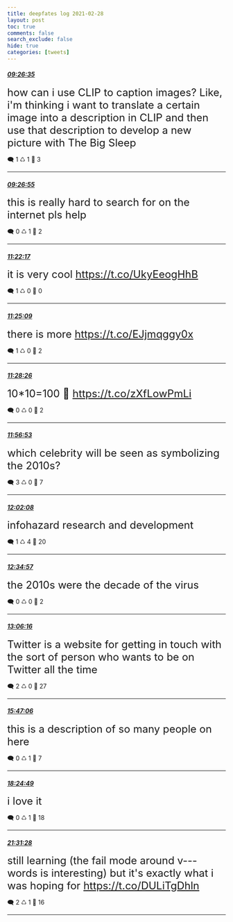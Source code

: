 ```yaml
---
title: deepfates log 2021-02-28
layout: post
toc: true
comments: false
search_exclude: false
hide: true
categories: [tweets]
---
```



#### <a href = "https://twitter.com/deepfates/status/1366062249589227525">*09:26:35*</a>

<font size="5">how can i use CLIP to caption images?   Like, i'm thinking i want to translate a certain image into a description in CLIP and then use that description to develop a new picture with The Big Sleep</font>



🗨️ 1 ♺ 1 🤍  3   

---
    
#### <a href = "https://twitter.com/deepfates/status/1366062333387276288">*09:26:55*</a>

<font size="5">this is really hard to search for on the internet pls help</font>



🗨️ 0 ♺ 1 🤍  2   

---
    
#### <a href = "https://twitter.com/deepfates/status/1366091368158941192">*11:22:17*</a>

<font size="5">it is very cool  https://t.co/UkyEeogHhB</font>



🗨️ 1 ♺ 0 🤍  0   

---
    
#### <a href = "https://twitter.com/deepfates/status/1366092091181445121">*11:25:09*</a>

<font size="5">there is more   https://t.co/EJjmqggy0x</font>



🗨️ 1 ♺ 0 🤍  2   

---
    
#### <a href = "https://twitter.com/deepfates/status/1366092916947582976">*11:28:26*</a>

<font size="5">10*10=100 🤔  https://t.co/zXfLowPmLi</font>



🗨️ 0 ♺ 0 🤍  2   

---
    
#### <a href = "https://twitter.com/deepfates/status/1366100076444065792">*11:56:53*</a>

<font size="5">which celebrity will be seen as symbolizing the 2010s?</font>



🗨️ 3 ♺ 0 🤍  7   

---
    
#### <a href = "https://twitter.com/deepfates/status/1366101397603717120">*12:02:08*</a>

<font size="5">infohazard research and development</font>



🗨️ 1 ♺ 4 🤍  20   

---
    
#### <a href = "https://twitter.com/deepfates/status/1366109654225326082">*12:34:57*</a>

<font size="5">the 2010s were the decade of the virus</font>



🗨️ 0 ♺ 0 🤍  2   

---
    
#### <a href = "https://twitter.com/deepfates/status/1366117534563528709">*13:06:16*</a>

<font size="5">Twitter is a website for getting in touch with the sort of person who wants to be on Twitter all the time</font>



🗨️ 2 ♺ 0 🤍  27   

---
    
#### <a href = "https://twitter.com/deepfates/status/1366158009890607112">*15:47:06*</a>

<font size="5">this is a description of so many people on here</font>



🗨️ 0 ♺ 1 🤍  7   

---
    
#### <a href = "https://twitter.com/deepfates/status/1366197700849467395">*18:24:49*</a>

<font size="5">i love it</font>



🗨️ 0 ♺ 1 🤍  18   

---
    
#### <a href = "https://twitter.com/deepfates/status/1366244673019379712">*21:31:28*</a>

<font size="5">still learning (the fail mode around v--- words is interesting) but it's exactly what i was hoping for  https://t.co/DULiTgDhln</font>



🗨️ 2 ♺ 1 🤍  16   

---
    
            

